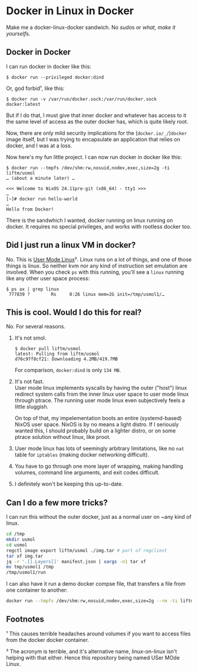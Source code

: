 # Docker in Linux in Docker

Make me a docker-linux-docker sandwich. No *sudo*s or *what, make it yourself*s.

## Docker in Docker

I can run docker in docker like this:
```console
$ docker run --privileged docker:dind
```
Or, god forbid¹, like this:
```console
$ docker run -v /var/run/docker.sock:/var/run/docker.sock docker:latest
```
But if I do that, I must give that inner docker and whatever has access to it
the same level of access as the outer docker has, which is quite likely root.

Now, there are only mild security implications for the (`docker.io/_/`)`docker` image itself,
but I was trying to encapsulate an application that relies on docker, and I was at a loss.

Now here's my fun little project. I can now run docker in docker like this:
```console
$ docker run --tmpfs /dev/shm:rw,nosuid,nodev,exec,size=2g -ti liftm/usmol
… (about a minute later) …

<<< Welcome to NixOS 24.11pre-git (x86_64) - tty1 >>>
…
[~]# docker run hello-world
…
Hello from Docker!
```
There is the sandwhich I wanted, docker running on linux running on docker.
It requires no special privileges, and works with rootless docker too. 

## Did I just run a linux VM in docker?

No. This is [User Mode Linux](https://www.kernel.org/doc/html/v5.9/virt/uml/user_mode_linux.html)².
Linux runs on a lot of things, and one of those things is linux.
So neither kvm nor any kind of instruction set emulation are involved.
When you check `ps` with this running, you'll see a `linux` running like any other user space process:
```
$ ps ax | grep linux
 777839 ?        Rs     0:26 linux mem=2G init=/tmp/usmol1/…
```

## This is cool. Would I do this for real?

No. For several reasons.

1. It's not smol.  
   ```console
   $ docker pull liftm/usmol
   latest: Pulling from liftm/usmol
   d76c97f8cf21: Downloading 4.2MB/419.7MB
   ```
   For comparison, `docker:dind` is only `134 MB`.

2. It's not fast.  
   User mode linux implements syscalls by having the outer ("host") linux redirect
   system calls from the inner linux user space to user mode linux through ptrace.
   The running user mode linux even subjectively feels a little sluggish.
   
   On top of that, my impelementation boots an entire (systemd-based) NixOS user space.
   NixOS is by no means a light distro.
   If I seriously wanted this, I should probably build on a lighter distro,
   or on some ptrace solution without linux, like proot.

3. User mode linux has lots of seemingly arbitrary limitations,
   like no `nat` table for `iptables` (making docker networking difficult).

4. You have to go through one more layer of wrapping,
   making handling volumes, command line arguments, and exit codes difficult.

5. I definitely won't be keeping this up-to-date.

## Can I do a few more tricks?

I can run this without the outer docker, just as a normal user on ~any kind of linux.

```bash
cd /tmp
mkdir usmol
cd usmol
regctl image export liftm/usmol ./img.tar # part of regclient
tar xf img.tar
jq -r '.[].Layers[]' manifest.json | xargs -n1 tar xf
mv tmp/usmol1 /tmp
/tmp/usmol1/run
```

I can also have it run a demo docker compse file,
that transfers a file from one container to another:

```bash
docker run --tmpfs /dev/shm:rw,nosuid,nodev,exec,size=2g --rm -ti liftm/usmol quiet usmol-run-compose-demo
```

## Footnotes

¹ This causes terrible headaches around volumes if you want to access files from the docker docker container.

² The acronym is terrible, and it's alternative name, linux-on-linux isn't helping with that either. Hence this repository being named USer MOde Linux.
